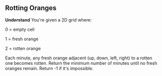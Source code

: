## Rotting Oranges
**Understand**
You're given a 2D grid where:

0 = empty cell

1 = fresh orange

2 = rotten orange

Each minute, any fresh orange adjacent (up, down, left, right) to a rotten one becomes rotten.
Return the minimum number of minutes until no fresh oranges remain. Return -1 if it's impossible.

